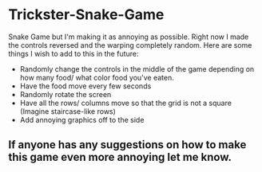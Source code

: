 # Trickster-Snake-Game
Snake Game but I'm making it as annoying as possible. Right now I made the controls reversed and the warping completely random. Here are some things I wish to add to this in the future:

- Randomly change the controls in the middle of the game depending on how many food/ what color food you've eaten.
- Have the food move every few seconds
- Randomly rotate the screen
- Have all the rows/ columns move so that the grid is not a square (Imagine staircase-like rows)
- Add annoying graphics off to the side

## If anyone has any suggestions on how to make this game even more annoying let me know.